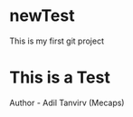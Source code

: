 # newTest
This is my first git project
<br>

<h1>This is a Test</h1>

Author - Adil Tanvirv (Mecaps)
